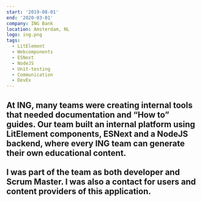 ```yaml
---
start: '2019-08-01'
end: '2020-03-01'
company: ING Bank
location: Amsterdam, NL
logo: ing.png
tags:
  - LitElement
  - Webcomponents
  - ESNext
  - NodeJS
  - Unit-testing
  - Communication
  - DevEx
---
```

At ING, many teams were creating internal tools that needed documentation and “How to” guides. Our team built an internal platform using LitElement components, ESNext and a NodeJS backend, where every ING team can generate their own educational content.<br><br>I was part of the team as both developer and Scrum Master. I was also a contact for users and content providers of this application.
---
